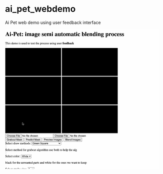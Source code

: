 # ai_pet_webdemo
 Ai Pet web demo using user feedback interface

![mask_helper](static/mask_grabcut.gif)